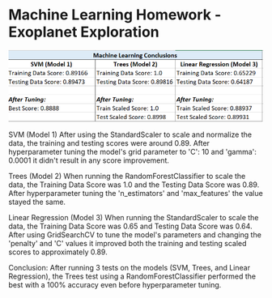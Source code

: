 # Machine Learning Homework - Exoplanet Exploration

![MachineLearningConclusions_Exoplanets.png](Images/MachineLearningConclusions_Exoplanets.png)

SVM (Model 1)
After using the StandardScaler to scale and normalize the data, the training and testing scores were around 0.89. After hyperparameter tuning the model's grid parameter to 'C': 10 and 'gamma': 0.0001 it didn't result in any score improvement.

Trees (Model 2)
When running the RandomForestClassifier to scale the data, the Training Data Score was 1.0 and the Testing Data Score was 0.89. After hyperparameter tuning the 'n_estimators' and 'max_features' the value stayed the same.

Linear Regression (Model 3)
When running the StandardScaler to scale the data, the Training Data Score was 0.65 and Testing Data Score was 0.64. After using GridSearchCV to tune the model's parameters and changing the 'penalty' and 'C' values it improved both the training and testing scaled scores to approximately 0.89.

Conclusion:
After running 3 tests on the models (SVM, Trees, and Linear Regression), the Trees test using a RandomForestClassifier performed the best with a 100% accuracy even before hyperparameter tuning.
